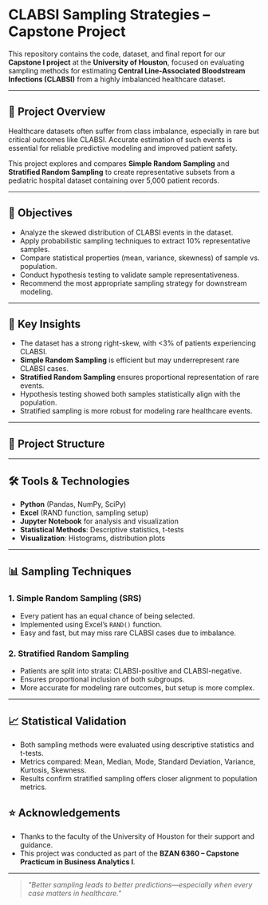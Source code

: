 # CLABSI Sampling Strategies – Capstone Project

This repository contains the code, dataset, and final report for our **Capstone I project** at the **University of Houston**, focused on evaluating sampling methods for estimating **Central Line-Associated Bloodstream Infections (CLABSI)** from a highly imbalanced healthcare dataset.

---

## 📌 Project Overview

Healthcare datasets often suffer from class imbalance, especially in rare but critical outcomes like CLABSI. Accurate estimation of such events is essential for reliable predictive modeling and improved patient safety.

This project explores and compares **Simple Random Sampling** and **Stratified Random Sampling** to create representative subsets from a pediatric hospital dataset containing over 5,000 patient records.

---

## 🎯 Objectives

- Analyze the skewed distribution of CLABSI events in the dataset.
- Apply probabilistic sampling techniques to extract 10% representative samples.
- Compare statistical properties (mean, variance, skewness) of sample vs. population.
- Conduct hypothesis testing to validate sample representativeness.
- Recommend the most appropriate sampling strategy for downstream modeling.

---

## 🧠 Key Insights

- The dataset has a strong right-skew, with <3% of patients experiencing CLABSI.
- **Simple Random Sampling** is efficient but may underrepresent rare CLABSI cases.
- **Stratified Random Sampling** ensures proportional representation of rare events.
- Hypothesis testing showed both samples statistically align with the population.
- Stratified sampling is more robust for modeling rare healthcare events.

---

## 📁 Project Structure


---

## 🛠️ Tools & Technologies

- **Python** (Pandas, NumPy, SciPy)
- **Excel** (RAND function, sampling setup)
- **Jupyter Notebook** for analysis and visualization
- **Statistical Methods**: Descriptive statistics, t-tests
- **Visualization**: Histograms, distribution plots

---

## 📊 Sampling Techniques

### 1. Simple Random Sampling (SRS)
- Every patient has an equal chance of being selected.
- Implemented using Excel’s `RAND()` function.
- Easy and fast, but may miss rare CLABSI cases due to imbalance.

### 2. Stratified Random Sampling
- Patients are split into strata: CLABSI-positive and CLABSI-negative.
- Ensures proportional inclusion of both subgroups.
- More accurate for modeling rare outcomes, but setup is more complex.

---

## 📈 Statistical Validation

- Both sampling methods were evaluated using descriptive statistics and t-tests.
- Metrics compared: Mean, Median, Mode, Standard Deviation, Variance, Kurtosis, Skewness.
- Results confirm stratified sampling offers closer alignment to population metrics.


## ⭐ Acknowledgements

- Thanks to the faculty of the University of Houston for their support and guidance.
- This project was conducted as part of the **BZAN 6360 – Capstone Practicum in Business Analytics I**.

---

> *"Better sampling leads to better predictions—especially when every case matters in healthcare."*
